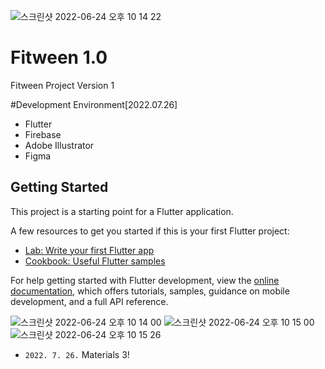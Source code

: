 ![스크린샷 2022-06-24 오후 10 14 22](https://user-images.githubusercontent.com/89948250/175543807-09865b8c-1cdc-419d-b7e3-3d6c35e25286.png)


# Fitween 1.0

Fitween Project Version 1

#Development Environment[2022.07.26]
- Flutter
- Firebase
- Adobe Illustrator
- Figma

## Getting Started

This project is a starting point for a Flutter application.

A few resources to get you started if this is your first Flutter project:

- [Lab: Write your first Flutter app](https://docs.flutter.dev/get-started/codelab)
- [Cookbook: Useful Flutter samples](https://docs.flutter.dev/cookbook)

For help getting started with Flutter development, view the
[online documentation](https://docs.flutter.dev/), which offers tutorials,
samples, guidance on mobile development, and a full API reference.

![스크린샷 2022-06-24 오후 10 14 00](https://user-images.githubusercontent.com/89948250/175543775-c58a62fd-e76b-4042-9902-294940e0ddf3.png)
![스크린샷 2022-06-24 오후 10 15 00](https://user-images.githubusercontent.com/89948250/175543830-37e6e443-ff7e-4096-91e6-f7e2f75a87d3.png)
![스크린샷 2022-06-24 오후 10 15 26](https://user-images.githubusercontent.com/89948250/175543842-bf99e6f4-2491-4e47-930b-1bc0971db16b.png)

- `2022. 7. 26.` Materials 3!
